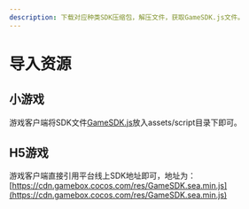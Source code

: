 ```yaml
---
description: 下载对应种类SDK压缩包，解压文件，获取GameSDK.js文件。
---
```


# 导入资源

## 小游戏

游戏客户端将SDK文件[GameSDK.js](../../zi-yuan-xia-zai/sdk-xia-zai.md#xiao-you-xi-sdk20190402)放入assets/script目录下即可。

## H5游戏

游戏客户端直接引用平台线上SDK地址即可，地址为：[https://cdn.gamebox.cocos.com/res/GameSDK.sea.min.js](https://cdn.gamebox.cocos.com/res/GameSDK.sea.min.js)




